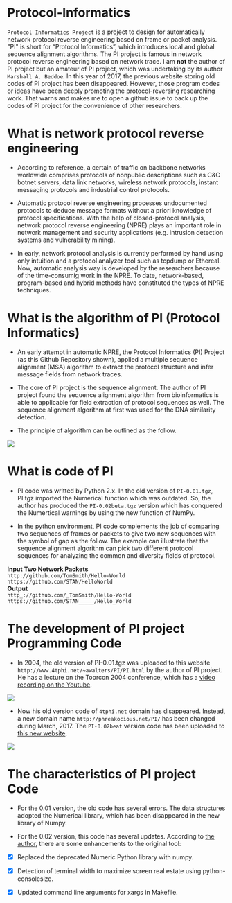 # Protocol-Informatics
`Protocol Informatics Project` is a project to design for automatically network protocol reverse engineering based on frame or packet analysis. "PI" is short for “Protocol Informatics”, which introduces local and global sequence alignment algorithms. The PI project is famous in network protocol reverse engineering based on network trace. I am **not** the author of PI project but an amateur of PI project, which was undertaking by its author `Marshall A. Beddoe`. In this year of 2017, the previous website storing old codes of PI project has been disappeared. However, those program codes or ideas have been deeply promoting the protocol-reversing researching work. That warns and makes me to open a github issue to back up the codes of PI project for the convenience of other researchers.

# What is network protocol reverse engineering
* According to reference, a certain of traffic on backbone networks worldwide comprises protocols of nonpublic descriptions such as C&C botnet servers, data link networks, wireless network protocols, instant messaging protocols and industrial control protocols.
 
* Automatic protocol reverse engineering processes undocumented protocols to deduce message formats without a priori knowledge of protocol specifications. With the help of closed-protocol analysis, network protocol reverse engineering (NPRE) plays an important role in network management and security applications (e.g. intrusion detection systems and vulnerability mining). 

* In early, network protocol analysis is currently performed by hand using only intuition and a protocol analyzer tool such as tcpdump or Ethereal. Now, automatic analysis way is developed by the researchers because of the time-consumig work in the NPRE. To date, network-based, program-based and hybrid methods have constituted the types of NPRE techniques.

# What is the algorithm of PI (Protocol Informatics)
* An early attempt in automatic NPRE, the Protocol Informatics (PI) Project (as this Github Repository shown), applied a multiple sequence alignment (MSA) algorithm to extract the protocol structure and infer message fields from network traces.

* The core of PI project is the sequence alignment. The author of PI project found the sequence alignment algorithm from bioinformatics is able to applicable for field extraction of protocol sequences as well. The sequence alignment algorithm at first was used for the DNA similarity detection.

* The principle of algorithm can be outlined as the follow.

![](https://github.com/bitpeach/Protocol-Informatics/blob/master/PI%20paper%20figure.png)

# What is code of PI
* PI code was writted by Python 2.x. In the old version of `PI-0.01.tgz`, PI.tgz imported the Numerical function which was outdated. So, the author has produced the `PI-0.02beta.tgz` version which has conquered the Numertical warnings by using the new function of NumPy. 

* In the python environment, PI code complements the job of comparing two sequences of frames or packets to give two new sequences with the symbol of gap as the follow. The example can illustrate that the sequence alignment algorithm can pick two different protocol sequences for analyzing the common and diversity fields of protocol.

**Input Two Network Packets**</br>
`http://github.com/TomSmith/Hello-World`</br>
`https://github.com/STAN/HelloWorld`</br>
**Output**</br>
`http_://github.com/_TomSmith/Hello-World`</br>
`https://github.com/STAN_____/Hello_World`</br>

# The development of PI project Programming Code
* In 2004, the old version of PI-0.01.tgz was uploaded to this website `http://www.4tphi.net/~awalters/PI/PI.html` by the author of PI project. He has a lecture on the Toorcon 2004 conference, which has a [video recording on the Youtube](https://www.youtube.com/watch?v=YLDWBSyjkAc).

![](https://github.com/bitpeach/Protocol-Informatics/blob/master/%5BOld%20Website%5D4tphi_net.png)

* Now his old version code of `4tphi.net` domain has disappeared. Instead, a new domain name `http://phreakocious.net/PI/` has been changed during March, 2017. The `PI-0.02beat` version code has been uploaded to [this new website](http://phreakocious.net/PI/).

![](https://github.com/bitpeach/Protocol-Informatics/blob/master/%5BNew%20Website%5DProtocol%20Informatics%20-%20Tools%20for%20Binary%20Protocol%20Analysis.png)

# The characteristics of PI project Code 
* For the 0.01 version, the old code has several errors. The data structures adopted the Numerical library, which has been disappeared in the new library of Numpy.

* For the 0.02 version, this code has several updates. According to [the author](http://phreakocious.net/PI), there are some enhancements to the original tool:
- [x] Replaced the deprecated Numeric Python library with numpy.

- [x] Detection of terminal width to maximize screen real estate using python-consolesize.

- [x] Updated command line arguments for xargs in Makefile.
